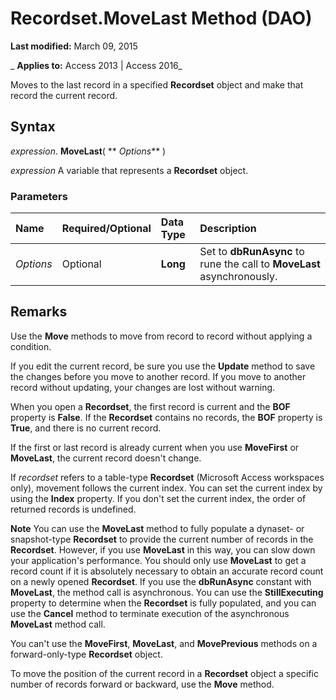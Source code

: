 
# Recordset.MoveLast Method (DAO)

 **Last modified:** March 09, 2015

 _ **Applies to:** Access 2013 | Access 2016_

Moves to the last record in a specified  **Recordset** object and make that record the current record.


## Syntax

 _expression_. **MoveLast**( ** _Options_** )

 _expression_ A variable that represents a **Recordset** object.


### Parameters



|**Name**|**Required/Optional**|**Data Type**|**Description**|
|:-----|:-----|:-----|:-----|
| _Options_|Optional|**Long**|Set to  **dbRunAsync** to rune the call to **MoveLast** asynchronously.|

## Remarks

Use the  **Move** methods to move from record to record without applying a condition.

If you edit the current record, be sure you use the  **Update** method to save the changes before you move to another record. If you move to another record without updating, your changes are lost without warning.

When you open a  **Recordset**, the first record is current and the **BOF** property is **False**. If the **Recordset** contains no records, the **BOF** property is **True**, and there is no current record.

If the first or last record is already current when you use  **MoveFirst** or **MoveLast**, the current record doesn't change.

If  _recordset_ refers to a table-type **Recordset** (Microsoft Access workspaces only), movement follows the current index. You can set the current index by using the **Index** property. If you don't set the current index, the order of returned records is undefined.


 **Note**  You can use the  **MoveLast** method to fully populate a dynaset- or snapshot-type **Recordset** to provide the current number of records in the **Recordset**. However, if you use **MoveLast** in this way, you can slow down your application's performance. You should only use **MoveLast** to get a record count if it is absolutely necessary to obtain an accurate record count on a newly opened **Recordset**. If you use the **dbRunAsync** constant with **MoveLast**, the method call is asynchronous. You can use the **StillExecuting** property to determine when the **Recordset** is fully populated, and you can use the **Cancel** method to terminate execution of the asynchronous **MoveLast** method call.

You can't use the  **MoveFirst**, **MoveLast**, and **MovePrevious** methods on a forward-only-type **Recordset** object.

To move the position of the current record in a  **Recordset** object a specific number of records forward or backward, use the **Move** method.

